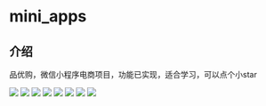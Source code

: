 <div>
  <h1>mini_apps</h1>
    <h2>介绍</h2>
  <p>品优购，微信小程序电商项目，功能已实现，适合学习，可以点个小star</p>
</div>
  <img src='https://www.hualigs.cn/image/607da83d54e7b.jpg'/>
  <img src='https://www.hualigs.cn/image/607da83ce83e3.jpg'/>
  <img src='https://www.hualigs.cn/image/607da83cb3d9a.jpg'/>
  <img src='https://www.hualigs.cn/image/607da83c7f874.jpg'/>
  <img src='https://www.hualigs.cn/image/607da83cc5a5b.jpg'/>
  <img src='https://www.hualigs.cn/image/607da83ca4448.jpg'/>
  <img src='https://www.hualigs.cn/image/607da83caa2c5.jpg'/>
  <img src='https://www.hualigs.cn/image/607da83bded06.jpg'/>
